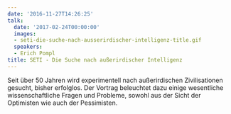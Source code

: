 ```yaml
---
date: '2016-11-27T14:26:25'
talk:
  date: '2017-02-24T00:00:00'
  images:
  - seti-die-suche-nach-ausserirdischer-intelligenz-title.gif
  speakers:
  - Erich Pompl
title: SETI - Die Suche nach außerirdischer Intelligenz
---
```

Seit über 50 Jahren wird experimentell nach außerirdischen Zivilisationen gesucht, bisher erfolglos. Der Vortrag beleuchtet dazu einige wesentliche wissenschaftliche Fragen und Probleme, sowohl aus der Sicht der Optimisten wie auch der Pessimisten.

